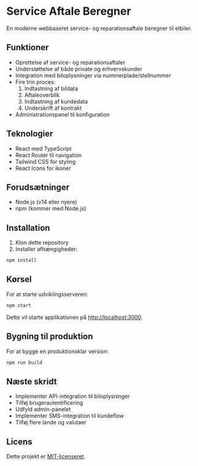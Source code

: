 # Service Aftale Beregner

En moderne webbaseret service- og reparationsaftale beregner til elbiler.

## Funktioner

- Oprettelse af service- og reparationsaftaler
- Understøttelse af både private og erhvervskunder
- Integration med biloplysninger via nummerplade/stellnummer
- Fire trin proces:
  1. Indtastning af bildata
  2. Aftaleoverblik
  3. Indtastning af kundedata
  4. Underskrift af kontrakt
- Administrationspanel til konfiguration

## Teknologier

- React med TypeScript
- React Router til navigation
- Tailwind CSS for styling
- React Icons for ikoner

## Forudsætninger

- Node.js (v14 eller nyere)
- npm (kommer med Node.js)

## Installation

1. Klon dette repository
2. Installer afhængigheder:

```bash
npm install
```

## Kørsel

For at starte udviklingsserveren:

```bash
npm start
```

Dette vil starte applikationen på [http://localhost:3000](http://localhost:3000).

## Bygning til produktion

For at bygge en produktionsklar version:

```bash
npm run build
```

## Næste skridt

- Implementer API-integration til biloplysninger
- Tilføj brugerautentificering
- Udfyld admin-panelet
- Implementer SMS-integration til kundeflow
- Tilføj flere lande og valutaer

## Licens

Dette projekt er [MIT-licenseret](LICENSE).
